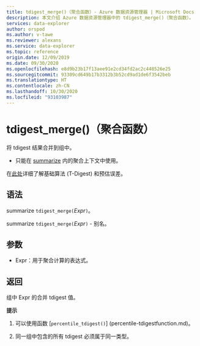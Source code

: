 ```yaml
---
title: tdigest_merge()（聚合函数）- Azure 数据资源管理器 | Microsoft Docs
description: 本文介绍 Azure 数据资源管理器中的 tdigest_merge()（聚合函数）。
services: data-explorer
author: orspod
ms.author: v-tawe
ms.reviewer: alexans
ms.service: data-explorer
ms.topic: reference
origin.date: 12/09/2019
ms.date: 09/30/2020
ms.openlocfilehash: e8d9b23b17f13aee91e2cd34fd2ac2c448526e25
ms.sourcegitcommit: 93309cd649b17b3312b3b52cd9ad1de6f3542beb
ms.translationtype: HT
ms.contentlocale: zh-CN
ms.lasthandoff: 10/30/2020
ms.locfileid: "93103987"
---
```

# <a name="tdigest_merge-aggregation-function"></a>tdigest_merge()（聚合函数）

将 tdigest 结果合并到组中。 

* 只能在 [summarize](summarizeoperator.md) 内的聚合上下文中使用。

在[此处](percentiles-aggfunction.md#estimation-error-in-percentiles)详细了解基础算法 (T-Digest) 和预估误差。

## <a name="syntax"></a>语法

summarize `tdigest_merge(`*Expr*`)`。

summarize `tdigest_merge(`*Expr*`)` - 别名。

## <a name="arguments"></a>参数

* Expr：用于聚合计算的表达式。 

## <a name="returns"></a>返回

组中 Expr 的合并 tdigest 值。
 

**提示**

1) 可以使用函数 [`percentile_tdigest()`] (percentile-tdigestfunction.md)。

2) 同一组中包含的所有 tdigest 必须属于同一类型。